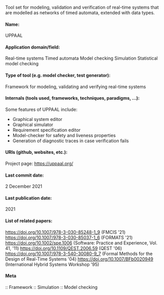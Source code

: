 Tool set for modeling, validation and verification of real-time systems that are modelled as networks of timed automata, extended with data types.

#### Name:
UPPAAL

#### Application domain/field:
Real-time systems
Timed automata
Model checking
Simulation
Statistical model checking

#### Type of tool (e.g. model checker, test generator):
Framework for modeling, validating and verifying real-time systems

#### Internals (tools used, frameworks, techniques, paradigms, ...):
Some features of UPPAAL include:
- Graphical system editor
- Graphical simulator 
- Requirement specification editor
- Model-checker for safety and liveness properties
- Generation of diagnostic traces in case verification fails

#### URIs (github, websites, etc.):
Project page: https://uppaal.org/

#### Last commit date:
2 December 2021

#### Last publication date:
2021

#### List of related papers:
https://doi.org/10.1007/978-3-030-85248-1_9 (FMCIS '21)
https://doi.org/10.1007/978-3-030-85037-1_6 (FORMATS '21)
https://doi.org/10.1002/spe.1006 (Software: Practice and Experience, Vol. 41, '11)
https://doi.org/10.1109/QEST.2006.59 (QEST '06)
https://doi.org/10.1007/978-3-540-30080-9_7 (Formal Methods for the Design of Real-Time Systems '04)
https://doi.org/10.1007/BFb0020949 (International Hybrid Systems Workshop '95)

#### Meta
:: Framework
:: Simulation
:: Model checking